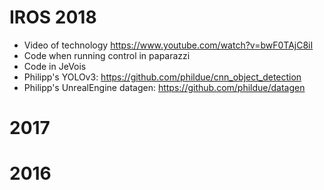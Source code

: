 

# IROS 2018

 - Video of technology https://www.youtube.com/watch?v=bwF0TAjC8iI
 - Code when running control in paparazzi
 - Code in JeVois 
 - Philipp's YOLOv3: https://github.com/phildue/cnn_object_detection 
 - Philipp's UnrealEngine datagen: https://github.com/phildue/datagen

# 2017


# 2016